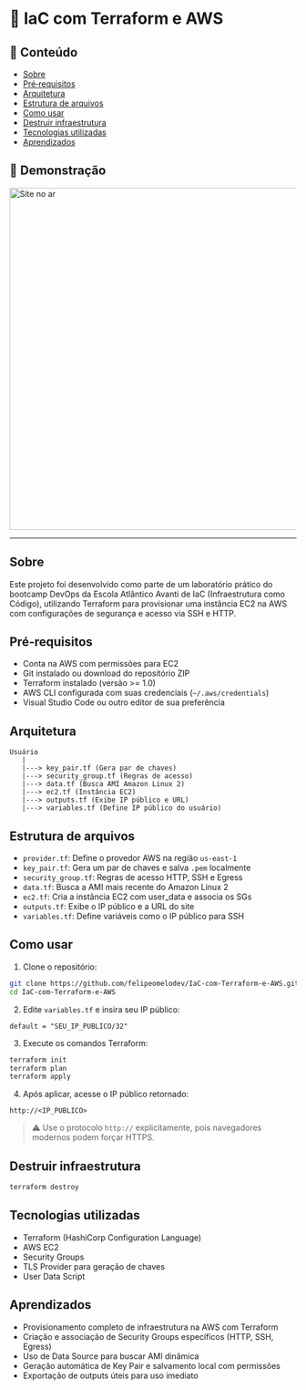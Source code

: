 # 🚀 IaC com Terraform e AWS

## 📌 Conteúdo
- [Sobre](#sobre)
- [Pré‑requisitos](#pré‑requisitos)
- [Arquitetura](#arquitetura)
- [Estrutura de arquivos](#estrutura-de-arquivos)
- [Como usar](#como-usar)
- [Destruir infraestrutura](#destruir-infraestrutura)
- [Tecnologias utilizadas](#tecnologias-utilizadas)
- [Aprendizados](#aprendizados)

## 📸 Demonstração

<img src="docs/images/site.png" alt="Site no ar" width="600"/>

---

## Sobre
Este projeto foi desenvolvido como parte de um laboratório prático do bootcamp DevOps da Escola Atlântico Avanti de IaC (Infraestrutura como Código), utilizando Terraform para provisionar uma instância EC2 na AWS com configurações de segurança e acesso via SSH e HTTP.

## Pré‑requisitos
- Conta na AWS com permissões para EC2
- Git instalado ou download do repositório ZIP
- Terraform instalado (versão >= 1.0)
- AWS CLI configurada com suas credenciais (`~/.aws/credentials`)
- Visual Studio Code ou outro editor de sua preferência

## Arquitetura

```
Usuário
   |
   |---> key_pair.tf (Gera par de chaves)
   |---> security_group.tf (Regras de acesso)
   |---> data.tf (Busca AMI Amazon Linux 2)
   |---> ec2.tf (Instância EC2)
   |---> outputs.tf (Exibe IP público e URL)
   |---> variables.tf (Define IP público do usuário)
```

## Estrutura de arquivos

- `provider.tf`: Define o provedor AWS na região `us-east-1`
- `key_pair.tf`: Gera um par de chaves e salva `.pem` localmente
- `security_group.tf`: Regras de acesso HTTP, SSH e Egress
- `data.tf`: Busca a AMI mais recente do Amazon Linux 2
- `ec2.tf`: Cria a instância EC2 com user_data e associa os SGs
- `outputs.tf`: Exibe o IP público e a URL do site
- `variables.tf`: Define variáveis como o IP público para SSH

## Como usar

1. Clone o repositório:
```bash
git clone https://github.com/felipeomelodev/IaC-com-Terraform-e-AWS.git
cd IaC-com-Terraform-e-AWS
```

2. Edite `variables.tf` e insira seu IP público:
```hcl
default = "SEU_IP_PUBLICO/32"
```

3. Execute os comandos Terraform:
```bash
terraform init
terraform plan
terraform apply
```

4. Após aplicar, acesse o IP público retornado:
```text
http://<IP_PUBLICO>
```

> ⚠️ Use o protocolo `http://` explicitamente, pois navegadores modernos podem forçar HTTPS.

## Destruir infraestrutura
```bash
terraform destroy
```

## Tecnologias utilizadas
- Terraform (HashiCorp Configuration Language)
- AWS EC2
- Security Groups
- TLS Provider para geração de chaves
- User Data Script

## Aprendizados
- Provisionamento completo de infraestrutura na AWS com Terraform
- Criação e associação de Security Groups específicos (HTTP, SSH, Egress)
- Uso de Data Source para buscar AMI dinâmica
- Geração automática de Key Pair e salvamento local com permissões
- Exportação de outputs úteis para uso imediato
